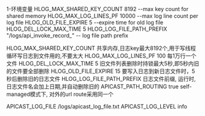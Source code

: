 1-环境变量
HLOG_MAX_SHARED_KEY_COUNT 8192 --max key count for shared memory
HLOG_MAX_LOG_LINES_PF     10000 --max log line count per log file
HLOG_OLD_FILE_EXPIRE      5 --expire time for old log file
HLOG_DEL_LOCK_MAX_TIME    5 
HLOG_LOG_FILE_PATH_PREFIX "/logs/api_invoke_record_" -- log file path prefix

HLOG_MAX_SHARED_KEY_COUNT 共享内存,日志key最大8192个,用于写线程循环写日志到文件用的,不要太大
HLOG_MAX_LOG_LINES_PF     100  每1万行一个文件
HLOG_DEL_LOCK_MAX_TIME    5      旧文件列表删除时持锁最大5秒,即5秒内旧的文件要全部删除
HLOG_OLD_FILE_EXPIRE      15      要写入日志到新日志文件时，5秒后删除旧的日志文件
HLOG_LOG_FILE_PATH_PREFIX 日志文件前缀, 运行时, 日志文件名会加上日期,并自动删除旧的
APICAST_PATH_ROUTING      true   self-managed模式下, 对外的url route采用同一个

APICAST_LOG_FILE   /logs/apicast_log_file.txt
APICAST_LOG_LEVEL  info
